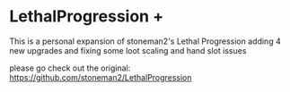 # LethalProgression +
This is a personal expansion of stoneman2's Lethal Progression adding 4 new upgrades and fixing some loot scaling and hand slot issues

please go check out the original:
https://github.com/stoneman2/LethalProgression
